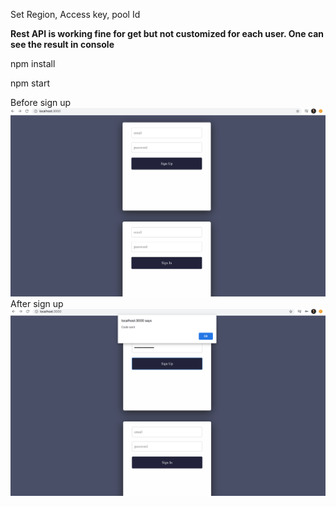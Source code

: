 Set Region, Access key, pool Id

**Rest API is working fine for get but not customized for each user. One can see the result in console**

npm install 

npm start

Before sign up
![alt text](https://github.com/sheshantsinha/go-react-project/blob/master/public/before_signup.png)
After sign up
![alt text](https://github.com/sheshantsinha/go-react-project/blob/master/public/after_signup.png)
